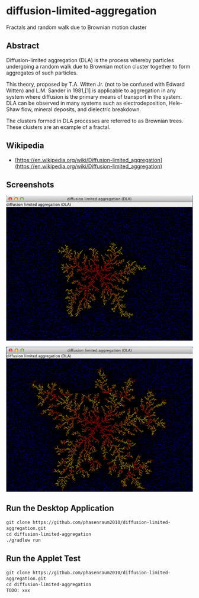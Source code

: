 # diffusion-limited-aggregation

Fractals and random walk due to Brownian motion cluster

## Abstract

Diffusion-limited aggregation (DLA) is the process whereby particles undergoing a random walk due to Brownian motion cluster together to form aggregates of such particles.

This theory, proposed by T.A. Witten Jr. (not to be confused with Edward Witten) and L.M. Sander in 1981,[1] is applicable to aggregation
in any system where diffusion is the primary means of transport in the system. DLA can be observed in many systems such as electrodeposition,
Hele-Shaw flow, mineral deposits, and dielectric breakdown.

The clusters formed in DLA processes are referred to as Brownian trees. These clusters are an example of a fractal.

## Wikipedia
* [https://en.wikipedia.org/wiki/Diffusion-limited_aggregation](https://en.wikipedia.org/wiki/Diffusion-limited_aggregation)

## Screenshots

![The Dendrite](etc/img/screen1.png)

![The Dendrite after a while](etc/img/screen2.png)

## Run the Desktop Application
```
git clone https://github.com/phasenraum2010/diffusion-limited-aggregation.git
cd diffusion-limited-aggregation
./gradlew run
```

## Run the Applet Test
```
git clone https://github.com/phasenraum2010/diffusion-limited-aggregation.git
cd diffusion-limited-aggregation
TODO: xxx
```
